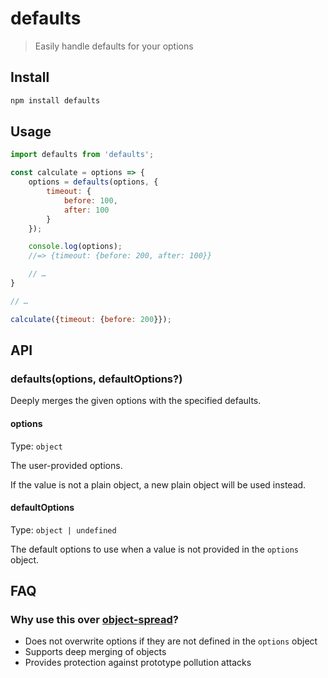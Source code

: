 # defaults

> Easily handle defaults for your options

## Install

```sh
npm install defaults
```

## Usage

```js
import defaults from 'defaults';

const calculate = options => {
	options = defaults(options, {
		timeout: {
			before: 100,
			after: 100
		}
	});

	console.log(options);
	//=> {timeout: {before: 200, after: 100}}

	// …
}

// …

calculate({timeout: {before: 200}});
```

## API

### defaults(options, defaultOptions?)

Deeply merges the given options with the specified defaults.

#### options

Type: `object`

The user-provided options.

If the value is not a plain object, a new plain object will be used instead.

#### defaultOptions

Type: `object | undefined`

The default options to use when a value is not provided in the `options` object.

## FAQ

### Why use this over [object-spread](https://developer.mozilla.org/en-US/docs/Web/JavaScript/Reference/Operators/Spread_syntax#spread_in_object_literals)?

- Does not overwrite options if they are not defined in the `options` object
- Supports deep merging of objects
- Provides protection against prototype pollution attacks
